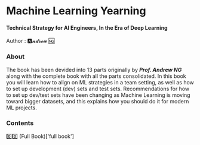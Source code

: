 # Machine Learning Yearning
#### Technical Strategy for AI Engineers, In the Era of Deep Learning

Author : 🅰️𝓷𝓭𝓻𝓮𝔀 🆖
### About

The book has been devided into 13 parts originally by _**Prof. Andrew NG**_ along with the complete book with all the parts consolidated. In this book you will learn how to align on ML strategies in a team setting, as well as how to set up development (dev) sets and test sets. Recommendations for how to set up dev/test sets have been changing as Machine Learning is moving toward bigger datasets, and this explains how you should do it for modern ML projects.

### Contents
:zero::zero: (Full Book)['full book']

